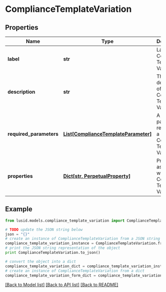 # ComplianceTemplateVariation


## Properties
Name | Type | Description | Notes
------------ | ------------- | ------------- | -------------
**label** | **str** | Label of a Compliance Template Variation | 
**description** | **str** | The description of the Compliance Template Variation | 
**required_parameters** | [**List[ComplianceTemplateParameter]**](ComplianceTemplateParameter.md) | A parameter required by a Compliance Template Variation | 
**properties** | [**Dict[str, PerpetualProperty]**](PerpetualProperty.md) | Properties associated with the Compliance Template Variation | 

## Example

```python
from lusid.models.compliance_template_variation import ComplianceTemplateVariation

# TODO update the JSON string below
json = "{}"
# create an instance of ComplianceTemplateVariation from a JSON string
compliance_template_variation_instance = ComplianceTemplateVariation.from_json(json)
# print the JSON string representation of the object
print ComplianceTemplateVariation.to_json()

# convert the object into a dict
compliance_template_variation_dict = compliance_template_variation_instance.to_dict()
# create an instance of ComplianceTemplateVariation from a dict
compliance_template_variation_form_dict = compliance_template_variation.from_dict(compliance_template_variation_dict)
```
[[Back to Model list]](../README.md#documentation-for-models) [[Back to API list]](../README.md#documentation-for-api-endpoints) [[Back to README]](../README.md)


